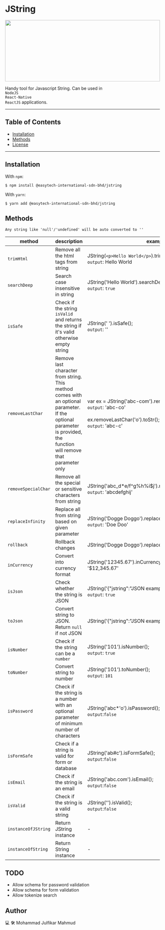 # JString
<img src="https://easysales.asia/brandlogo/assets/cover.png" style="height:200px;width:100%"/>

Handy tool for Javascript String. Can be used in <br>`NodeJS`<br>`React-Native`<br>`ReactJS` applications.

---

## Table of Contents 

- [Installation](#installation)
- [Methods](#methods)
- [License](#license)

---

## Installation

With `npm`:
```shell
$ npm install @easytech-international-sdn-bhd/jstring
```

With `yarn`:
```shell
$ yarn add @easytech-international-sdn-bhd/jstring
```

## Methods

```
Any string like 'null'/'undefined' will be auto converted to ''
```

| method  | description  | example  |
|---|---|---|
| `trimHtml`  | Remove all the html tags from string  | JString(`<p>Hello World</p>`).trimHtml().toStr(); <br>`output`: Hello World  |
| `searchDeep`  | Search case insensitive in string  | JString('Hello World').searchDeep('w'); <br>`output`: `true`  |
| `isSafe`  | Check if the string `isValid` and returns the string if it's valid otherwise empty string  | JString('    ').isSafe(); <br>`output`: ''  |
| `removeLastChar`  | Remove last character from string. This method comes with an optional parameter. If the optional parameter is provided, the function will remove that parameter only  | var ex = JString('abc-com').removeLastChar().toStr(); <br>`output`: 'abc-co'<br><br>ex.removeLastChar('o').toStr();<br>`output`: 'abc-c' |
| `removeSpecialChar`  | Remove all the special or sensitive characters from string  |  JString('abc_d*e/f^g%h%i$j').removeSpecialChar().toStr();<br>`output`: 'abcdefghij' |
| `replaceInfinity`  | Replace all from string based on given parameter  |  JString('Dogge Doggo').replaceInfinity('g','').toStr();<br>`output`: 'Doe Doo' |
| `rollback`  | Rollback changes  | JString('Dogge Doggo').replaceInfinity('g','').rollback();  |
| `inCurrency`  | Convert into currency format  | JString('12345.67').inCurrency('$').toStr();<br>`output`: '$12,345.67'  |
|  `isJson` | Check whether the string is JSON  | JString('{"jstring":"JSON example"}').isJson();<br>`output`: `true`  |
| `toJson`  | Convert string to JSON. Return `null` if not JSON  | JString('{"jstring":"JSON example"}').toJson();  |
| `isNumber`  | Check if the string can be a `number`  | JString('101').isNumber();<br>`output`: `true`  |
| `toNumber`  | Convert string to number  | JString('101').toNumber();<br>`output`: `101`  |
| `isPassword`  | Check if the string is a number with an optional parameter of minimum number of characters  | JString('abc*'o').isPassword();<br>`output`:`false`  |
| `isFormSafe`  | Check if a string is valid for form or database  | JString('ab#c').isFormSafe();<br>`output`:`false`  |
| `isEmail`  | Check if the string is an email  |  JString('abc.com').isEmail();<br>`output`:`false` |
| `isValid` | Check if the string is a valid string  | JString('').isValid();<br>`output`:`false`  |
| `instanceOfJString`  | Return JString instance | - |
| `instanceOfString`  | Return String instance | - |



## TODO

- Allow schema for password validation
- Allow schema for form validation
- Allow tokenize search

## Author

💻 🛠 Mohammad Julfikar Mahmud

